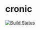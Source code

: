 # cronic

[![Build Status](https://cloud.drone.io/api/badges/machippie/cronic/status.svg)](https://cloud.drone.io/machippie/cronic)
